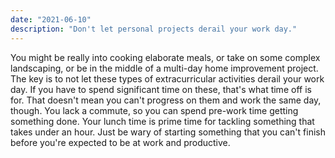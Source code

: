 ```yaml
---
date: "2021-06-10"
description: "Don't let personal projects derail your work day."
---
```


You might be really into cooking elaborate meals, or take on some complex landscaping, or be in the middle of a multi-day home improvement project. The key is to not let these types of extracurricular activities derail your work day. If you have to spend significant time on these, that's what time off is for. That doesn't mean you can't progress on them and work the same day, though. You lack a commute, so you can spend pre-work time getting something done. Your lunch time is prime time for tackling something that takes under an hour. Just be wary of starting something that you can't finish before you're expected to be at work and productive. 